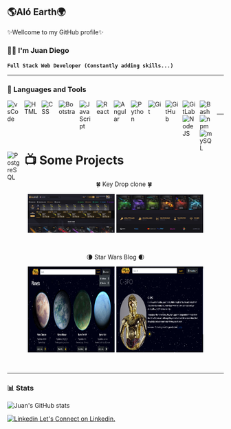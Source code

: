 ## 🌎Aló Earth🌍
✨Wellcome to my GitHub profile✨
### 🙋🏻 I'm Juan Diego

**`Full Stack Web Developer
(Constantly adding skills...)`**

   ---

### 🧰 Languages and Tools

<img align="left" alt="vsCode" width="30px" style="padding-right:10px;" src="https://chris-ayers.com/assets/images/vscode-logo.png" />
<img align="left" alt="HTML" width="30px" style="padding-right:10px;" src="https://cdn.iconscout.com/icon/premium/png-256-thumb/html-2752158-2284975.png" />
<img align="left" alt="CSS" width="30px" style="padding-right:10px;" src="https://cdn.iconscout.com/icon/free/png-256/free-css-alt-3521367-2944811.png?f=webp" />
<img align="left" alt="Bootstrap" width="38px" height="34px" style="padding-right:10px;" src="https://getbootstrap.com/docs/5.3/assets/brand/bootstrap-logo-shadow.png" />
<img align="left" alt="JavaScript" width="30px" style="padding-right:10px;" src="https://cdn.jsdelivr.net/gh/devicons/devicon/icons/javascript/javascript-plain.svg" />
<img align="left" alt="React" width="30px" style="padding-right:10px;" src="https://dabeng.github.io/img/reactjs.png" />
<img align="left" alt="Angular" width="30px" style="padding-right:10px;" src="https://upload.wikimedia.org/wikipedia/commons/thumb/4/4e/Angularjsoldicon.png/250px-Angularjsoldicon.png" />
<img align="left" alt="Python" width="30px" style="padding-right:10px;" src="https://static-00.iconduck.com/assets.00/python-icon-512x509-pb65l7gl.png" />
<img align="left" alt="Git" width="30px" style="padding-right:10px;" src="https://cdn.jsdelivr.net/gh/devicons/devicon/icons/git/git-original.svg" />
<img align="left" alt="GitHub" width="30px" style="padding-right:10px;" src="https://cdn-icons-png.flaticon.com/512/25/25231.png" />
<img align="left" alt="GitLab" width="30px" style="padding-right:10px;" src="https://gitlab.com/gitlab-org/gitlab-vscode-extension/-/raw/ef3c16e228e51f522b1af0d19b6284b309c4f601/src/assets/logo.png" />
<img align="left" alt="Bash" width="30px" style="padding-right:10px;" src="https://cdn.jsdelivr.net/gh/devicons/devicon/icons/bash/bash-original.svg" />
<img align="left" alt="NodeJS" width="30px" style="padding-right:10px;" src="https://cdn.jsdelivr.net/gh/devicons/devicon/icons/nodejs/nodejs-original.svg" />
<img align="left" alt="npm" width="30px" style="padding-right:10px;" src="https://upload.wikimedia.org/wikipedia/commons/thumb/d/db/Npm-logo.svg/250px-Npm-logo.svg.png" />
<img align="left" alt="mySQL" width="30px" style="padding-right:10px;" src="https://leadsbridge.com/wp-content/themes/leadsbridge/img/integration-lg-logos/logo396.png" />
<img align="left" alt="PostgreSQL" width="30px" style="padding-right:10px;" src="https://upload.wikimedia.org/wikipedia/commons/thumb/2/29/Postgresql_elephant.svg/200px-Postgresql_elephant.svg.png" />
<br />

---
# 📺 Some Projects
<p align="center">
🍀 Key Drop clone 🍀
<p align="center">
   <img width="40%" src="./images/key-drop.png" />
   <img width="40%" src="./images/key-drop-b.png" />
</p>
<br />

<p align="center">
🌘 Star Wars Blog 🌒
<p align="center">
   <img width="40%" height="200px" src="./images/star-wars-blog.png" />
   <img width="40%" height="200px" src="./images/star-wars-blog-b.png" />
</p>
</p>
<br />

---
### 📊 Stats

![Juan's GitHub stats](https://github-readme-stats.vercel.app/api?username=juan-diego-e&show_icons=true&theme=vue-dark)

<p align="left">
   <a href="https://www.linkedin.com/in/juan-diego-elissalde-gudef%C3%ADn-4248422b8/">
      <img alt="Linkedin" title="Linkedin" src="https://cdn-icons-png.flaticon.com/256/174/174857.png" width="28px"/>
   </a>
   <a href="https://www.linkedin.com/in/juan-diego-elissalde-gudef%C3%ADn-4248422b8/">
      Let's Connect on Linkedin.
   </a>
</p>
